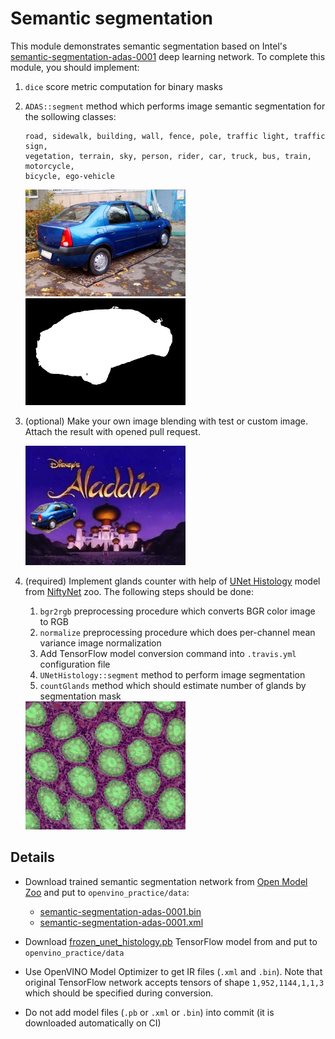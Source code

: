 # Semantic segmentation

This module demonstrates semantic segmentation based on Intel's [semantic-segmentation-adas-0001](https://github.com/opencv/open_model_zoo/blob/master/models/intel/semantic-segmentation-adas-0001/description/semantic-segmentation-adas-0001.md) deep learning network. To complete this module, you should implement:

1. `dice` score metric computation for binary masks
2. `ADAS::segment` method which performs image semantic segmentation for the sollowing classes:

    ```
    road, sidewalk, building, wall, fence, pole, traffic light, traffic sign,
    vegetation, terrain, sky, person, rider, car, truck, bus, train, motorcycle,
    bicycle, ego-vehicle
    ```

    <img src="../../data/car.jpg" width="256"> <img src="../../data/car_mask.png" width="256">

3. (optional) Make your own image blending with test or custom image. Attach the
result with opened pull request.

    <img src="../../data/aladdin.jpg" width="256">

4. (required) Implement glands counter with help of [UNet Histology](https://github.com/NifTK/NiftyNetModelZoo/tree/5-reorganising-with-lfs/unet_histology) model from [NiftyNet](https://github.com/NifTK/NiftyNet) zoo. The following steps should be done:

    1. `bgr2rgb` preprocessing procedure which converts BGR color image to RGB
    2. `normalize` preprocessing procedure which does per-channel mean variance image normalization
    3. Add TensorFlow model conversion command into `.travis.yml` configuration file
    4. `UNetHistology::segment` method to perform image segmentation
    5. `countGlands` method which should estimate number of glands by segmentation mask

    <img src="../../data/unet_histology_segm.jpg" width="256">

## Details

* Download trained semantic segmentation network from [Open Model Zoo](https://github.com/opencv/open_model_zoo) and put to `openvino_practice/data`:

    * [semantic-segmentation-adas-0001.bin](https://download.01.org/opencv/2020/openvinotoolkit/2020.3/open_model_zoo/models_bin/1/semantic-segmentation-adas-0001/FP32/semantic-segmentation-adas-0001.bin)
    * [semantic-segmentation-adas-0001.xml](https://download.01.org/opencv/2020/openvinotoolkit/2020.3/open_model_zoo/models_bin/1/semantic-segmentation-adas-0001/FP32/semantic-segmentation-adas-0001.xml)

* Download [frozen_unet_histology.pb](https://www.dropbox.com/s/hhu6ojkgru93poh/frozen_unet_histology.pb?dl=1) TensorFlow model from and put to `openvino_practice/data`

* Use OpenVINO Model Optimizer to get IR files (`.xml` and `.bin`). Note that
original TensorFlow network accepts tensors of shape `1,952,1144,1,1,3` which
should be specified during conversion.

* Do not add model files (`.pb` or `.xml` or `.bin`) into commit (it is downloaded automatically on CI)

